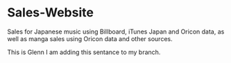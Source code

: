 # Sales-Website
Sales for Japanese music using Billboard, iTunes Japan and Oricon data, as well as manga sales using Oricon data and other sources.


This is Glenn I am adding this sentance to my branch. 
